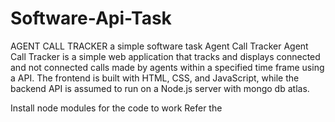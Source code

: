 # Software-Api-Task
AGENT CALL TRACKER
a simple software task Agent Call Tracker Agent Call Tracker is a simple web application that tracks and displays connected and not connected calls made by agents within a specified time frame using a API. The frontend is built with HTML, CSS, and JavaScript, while the backend API is assumed to run on a Node.js server with mongo db atlas.


Install node modules for the code to work
Refer the 
